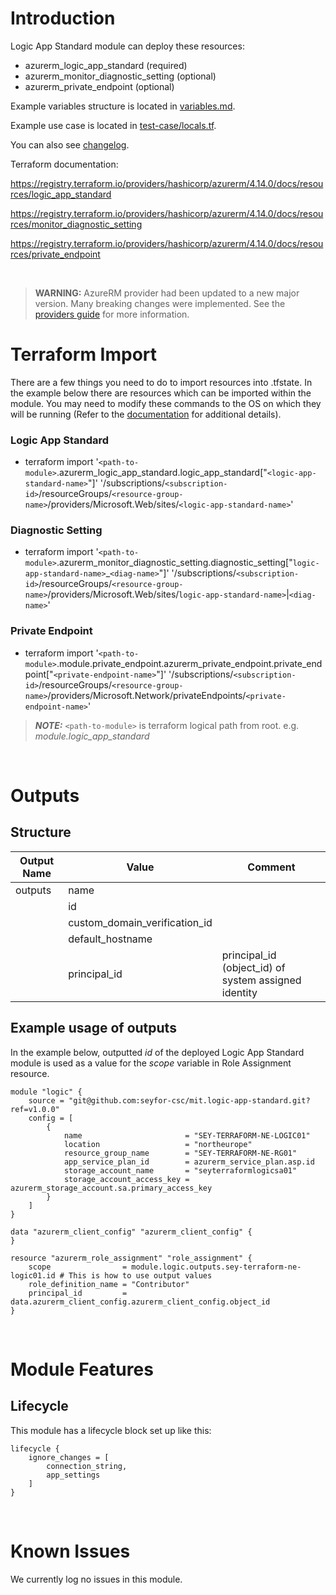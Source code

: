# Introduction
Logic App Standard module can deploy these resources:
* azurerm_logic_app_standard (required)
* azurerm_monitor_diagnostic_setting (optional)
* azurerm_private_endpoint (optional)

Example variables structure is located in [variables.md](variables.md).

Example use case is located in [test-case/locals.tf](test-case/locals.tf).

You can also see [changelog](CHANGELOG.md).

Terraform documentation:

https://registry.terraform.io/providers/hashicorp/azurerm/4.14.0/docs/resources/logic_app_standard

https://registry.terraform.io/providers/hashicorp/azurerm/4.14.0/docs/resources/monitor_diagnostic_setting

https://registry.terraform.io/providers/hashicorp/azurerm/4.14.0/docs/resources/private_endpoint

&nbsp;

> **WARNING:** AzureRM provider had been updated to a new major version. Many breaking changes were implemented. See the [providers guide](https://registry.terraform.io/providers/hashicorp/azurerm/latest/docs/guides/4.0-upgrade-guide) for more information.

# Terraform Import
There are a few things you need to do to import resources into .tfstate. In the example below there are resources which can be imported within the module. You may need to modify these commands to the OS on which they will be running (Refer to the [documentation](https://developer.hashicorp.com/terraform/cli/commands/import#example-import-into-resource-configured-with-for_each) for additional details).
### Logic App Standard
* terraform import '`<path-to-module>`.azurerm_logic_app_standard.logic_app_standard["`<logic-app-standard-name>`"]' '/subscriptions/`<subscription-id>`/resourceGroups/`<resource-group-name>`/providers/Microsoft.Web/sites/`<logic-app-standard-name>`'
### Diagnostic Setting
* terraform import '`<path-to-module>`.azurerm_monitor_diagnostic_setting.diagnostic_setting["`logic-app-standard-name>`_`<diag-name>`"]' '/subscriptions/`<subscription-id>`/resourceGroups/`<resource-group-name>`/providers/Microsoft.Web/sites/`logic-app-standard-name>`|`<diag-name>`'
### Private Endpoint
* terraform import '`<path-to-module>`.module.private_endpoint.azurerm_private_endpoint.private_endpoint["`<private-endpoint-name>`"]' '/subscriptions/`<subscription-id>`/resourceGroups/`<resource-group-name>`/providers/Microsoft.Network/privateEndpoints/`<private-endpoint-name>`'

 > **_NOTE:_** `<path-to-module>` is terraform logical path from root. e.g. _module.logic\_app\_standard_

&nbsp;

# Outputs
## Structure

| Output Name | Value                         | Comment                                              |
| ----------- | ----------------------------- | ---------------------------------------------------- |
| outputs     | name                          |                                                      |
|             | id                            |                                                      |
|             | custom_domain_verification_id |                                                      |
|             | default_hostname              |                                                      |
|             | principal_id                  | principal_id (object_id) of system assigned identity |


## Example usage of outputs
In the example below, outputted _id_ of the deployed Logic App Standard module is used as a value for the _scope_ variable in Role Assignment resource.
```
module "logic" {
    source = "git@github.com:seyfor-csc/mit.logic-app-standard.git?ref=v1.0.0"
    config = [
        {
            name                       = "SEY-TERRAFORM-NE-LOGIC01"
            location                   = "northeurope"
            resource_group_name        = "SEY-TERRAFORM-NE-RG01"
            app_service_plan_id        = azurerm_service_plan.asp.id
            storage_account_name       = "seyterraformlogicsa01"
            storage_account_access_key = azurerm_storage_account.sa.primary_access_key
        }
    ]
}

data "azurerm_client_config" "azurerm_client_config" {
}

resource "azurerm_role_assignment" "role_assignment" {
    scope                = module.logic.outputs.sey-terraform-ne-logic01.id # This is how to use output values
    role_definition_name = "Contributor"
    principal_id         = data.azurerm_client_config.azurerm_client_config.object_id
}
```

&nbsp;

# Module Features
## Lifecycle
This module has a lifecycle block set up like this:
```
lifecycle {
    ignore_changes = [
        connection_string,
        app_settings
    ]
}
```

&nbsp;

# Known Issues
We currently log no issues in this module.